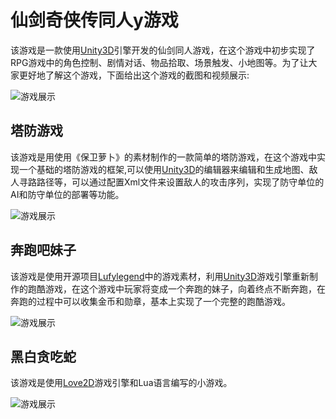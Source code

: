 # 仙剑奇侠传同人y游戏
该游戏是一款使用[Unity3D](http://unity3d.com/)引擎开发的仙剑同人游戏，在这个游戏中初步实现了RPG游戏中的角色控制、剧情对话、物品拾取、场景触发、小地图等。为了让大家更好地了解这个游戏，下面给出这个游戏的截图和视频展示:

![游戏展示](http://7wy477.com1.z0.glb.clouddn.com/qinyuanpei_imgs_仙剑同人游戏展示.jpg)

## 塔防游戏
该游戏是用使用《保卫萝卜》的素材制作的一款简单的塔防游戏，在这个游戏中实现一个基础的塔防游戏的框架,可以使用[Unity3D](http://unity3d.com/)的编辑器来编辑和生成地图、敌人寻路路径等，可以通过配置Xml文件来设置敌人的攻击序列，实现了防守单位的AI和防守单位的部署等功能。

![游戏展示](http://7wy477.com1.z0.glb.clouddn.com/qinyuanpei_imgs_塔防游戏展示.jpg)

## 奔跑吧妹子
该游戏是使用开源项目[Lufylegend](https://github.com/lufylegend/lufylegend.js)中的游戏素材，利用[Unity3D](http://unity3d.com/)游戏引擎重新制作的跑酷游戏，在这个游戏中玩家将变成一个奔跑的妹子，向着终点不断奔跑，在奔跑的过程中可以收集金币和勋章，基本上实现了一个完整的跑酷游戏。

![游戏展示](http://7wy477.com1.z0.glb.clouddn.com/qinyuanpei_imgs_跑酷游戏展示.jpg)

## 黑白贪吃蛇
该游戏是使用[Love2D](http://love2d.org/)游戏引擎和Lua语言编写的小游戏。

![游戏展示](http://7wy477.com1.z0.glb.clouddn.com/qinyuanpei_imgs_贪吃蛇1.png)




